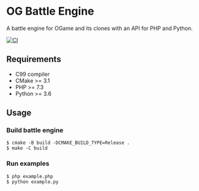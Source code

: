 # OG Battle Engine
A battle engine for OGame and its clones with an API for PHP and Python.

[![CI](https://github.com/patrykstefanski/og-battle-engine/workflows/CI/badge.svg)](https://github.com/patrykstefanski/og-battle-engine/actions)

## Requirements
* C99 compiler
* CMake >= 3.1
* PHP >= 7.3
* Python >= 3.6

## Usage

### Build battle engine
```
$ cmake -B build -DCMAKE_BUILD_TYPE=Release .
$ make -C build
```

### Run examples
```
$ php example.php
$ python example.py
```
